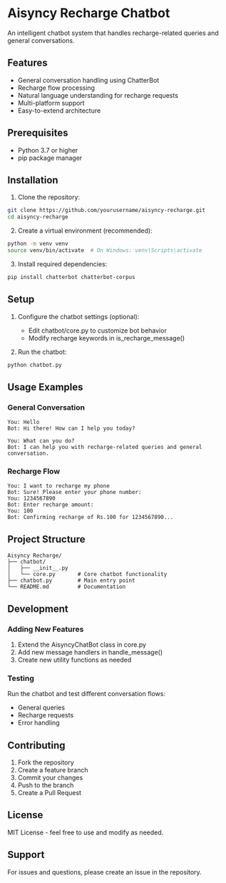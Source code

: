 # Aisyncy Recharge Chatbot

An intelligent chatbot system that handles recharge-related queries and general conversations.

## Features

- General conversation handling using ChatterBot
- Recharge flow processing
- Natural language understanding for recharge requests
- Multi-platform support
- Easy-to-extend architecture

## Prerequisites

- Python 3.7 or higher
- pip package manager

## Installation

1. Clone the repository:
```bash
git clone https://github.com/yourusername/aisyncy-recharge.git
cd aisyncy-recharge
```

2. Create a virtual environment (recommended):
```bash
python -m venv venv
source venv/bin/activate  # On Windows: venv\Scripts\activate
```

3. Install required dependencies:
```bash
pip install chatterbot chatterbot-corpus
```

## Setup

1. Configure the chatbot settings (optional):
   - Edit chatbot/core.py to customize bot behavior
   - Modify recharge keywords in is_recharge_message()

2. Run the chatbot:
```bash
python chatbot.py
```

## Usage Examples

### General Conversation
```
You: Hello
Bot: Hi there! How can I help you today?

You: What can you do?
Bot: I can help you with recharge-related queries and general conversation.
```

### Recharge Flow
```
You: I want to recharge my phone
Bot: Sure! Please enter your phone number:
You: 1234567890
Bot: Enter recharge amount:
You: 100
Bot: Confirming recharge of Rs.100 for 1234567890...
```

## Project Structure

```
Aisyncy Recharge/
├── chatbot/
│   ├── __init__.py
│   └── core.py       # Core chatbot functionality
├── chatbot.py        # Main entry point
└── README.md         # Documentation
```

## Development

### Adding New Features
1. Extend the AisyncyChatBot class in core.py
2. Add new message handlers in handle_message()
3. Create new utility functions as needed

### Testing
Run the chatbot and test different conversation flows:
- General queries
- Recharge requests
- Error handling

## Contributing

1. Fork the repository
2. Create a feature branch
3. Commit your changes
4. Push to the branch
5. Create a Pull Request

## License

MIT License - feel free to use and modify as needed.

## Support

For issues and questions, please create an issue in the repository.
